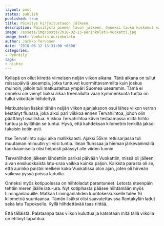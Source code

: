 ```yaml
---
layout: post
status: publish
published: true
title: Päivitys kirjoitustauon jälkeen
description: Päivitystä pienen tauon jälkeen. Onneksi tauko koskenut vain kirjoittelua sillä sukset ovat nielleet kilometrejä tasaiseen tahtiin.
image: /assets/img/posts/2018-02-13-aurinkolatu-vuokatti.jpg
image_text: Vuokatin Aurinkolatu
author: Jarkko Tervonen
date: '2018-03-12 13:31:00 +0300'
categories:
- Pyöräily
tags:
- hiihto
---
```

Kylläpä on ollut kiirettä viimeisen neljän viikon aikana. Tänä aikana on tullut reissupäiviä useampia, jotka tuntuvat kuormittavammilta kuin joskus muinoin, jolloin tuli matkusteltua ympäri Suomea useammin. Tämä ei onneksi ole vienyt liiaksi aikaa treenailulta vaan kymmenkunta tuntia on tullut viikottain hiihdeltyä.

Matkustelun lisäksi tähän neljän viikon ajanjaksoon osui lähes viikon verran kestänyt flunssa, joka alkoi pari viikkoa ennen Tervahiihtoa, johon olin päättänyt osallistua. Viikkoa Tervahiihtoa kävin testaamassa miltä hiihto tuntuu ja kyllähän se tuntui. Hyvä, että kahdeksan kilometrin lenkiltä jaksoi takaisin kotiin asti.

Itse Tervahiihto sujui aika mallikkaasti. Ajaksi 55km retkisarjassa tuli muutaman minuutin yli viisi tuntia. Ilman flunssaa ja hieman järkevämmällä tankkaamisella olisi helposti päässyt alle viiden tunnin.

Tervahiihdon jälkeen lähdettiin pariksi päivään Vuokattiin, missä oli jälleen aivan ensiluokkaista latu-uraa vaikka kuinka paljon. Kaikista parasta oli se, että aurinko paistoi melkein koko Vuokatissa olon ajan, joten oli hirveän vaikeaa pysyä poissa laduilta.

Onneksi myös kotipuolessa on hiihtoladut parantuneet. Letosta eteenpäin tehtiin meren jäälle latu-ura. Nyt kotipihasta pääsee hiihtämään myös Liminganladuille. Matkaa Liminganlahden luontokeskukselle tulee 16 kilometriä suuntaansa. Tämän lisäksi olisi saavutettavissa Rantakylän ladut sekä latu Tupokselle. Kyllä hiihdettävää taas riittää.

Että tälläistä. Palataanpa taas viikon kuluttua ja katsotaan mitä tällä viikolla on ehtinyt tapahtua.
